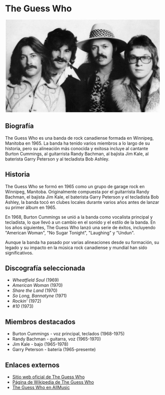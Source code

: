 <p align="center">
  <h1>The Guess Who</h1>
</p>
<p align="center"><img src="./images/the-guess-who.jpg" alt="Integrantes" width="500" height="300"></p>

## Biografía
The Guess Who es una banda de rock canadiense formada en Winnipeg, Manitoba en 1965. La banda ha tenido varios miembros a lo largo de su historia, pero su alineación más conocida y exitosa incluye al cantante Burton Cummings, al guitarrista Randy Bachman, al bajista Jim Kale, al baterista Garry Peterson y al tecladista Bob Ashley.

## Historia

The Guess Who se formó en 1965 como un grupo de garage rock en Winnipeg, Manitoba. Originalmente compuesta por el guitarrista Randy Bachman, el bajista Jim Kale, el baterista Garry Peterson y el tecladista Bob Ashley, la banda tocó en clubes locales durante varios años antes de lanzar su primer álbum en 1965.

En 1968, Burton Cummings se unió a la banda como vocalista principal y tecladista, lo que llevó a un cambio en el sonido y el estilo de la banda. En los años siguientes, The Guess Who lanzó una serie de éxitos, incluyendo "American Woman", "No Sugar Tonight", "Laughing" y "Undun".

Aunque la banda ha pasado por varias alineaciones desde su formación, su legado y su impacto en la música rock canadiense y mundial han sido significativos.

## Discografía seleccionada

- *Wheatfield Soul* (1969)
- *American Woman* (1970)
- *Share the Land* (1970)
- *So Long, Bannatyne* (1971)
- *Rockin'* (1972)
- *#10* (1973)

## Miembros destacados

- Burton Cummings - voz principal, teclados (1968-1975)
- Randy Bachman - guitarra, voz (1965-1970)
- Jim Kale - bajo (1965-1978)
- Garry Peterson - batería (1965-presente)

## Enlaces externos

- [Sitio web oficial de The Guess Who](https://www.theguesswho.com/)
- [Página de Wikipedia de The Guess Who](https://en.wikipedia.org/wiki/The_Guess_Who)
- [The Guess Who en AllMusic](https://www.allmusic.com/artist/the-guess-who-mn0000065646)
